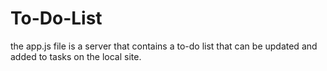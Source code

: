 # To-Do-List

the app.js file is a server that contains a to-do list that can be updated and added to tasks on the local site.

